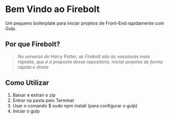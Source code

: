 # Bem Vindo ao Firebolt
Um pequeno boilerplate para iniciar projetos de Front-End rapidamente com Gulp.


## Por que Firebolt?
> *No universo de Harry Potter, as Firebolt são as vassouras mais rápidas, que é a proposta desse repositório, iniciar projetos de forma rápida e direta*

## Como Utilizar
1. Baixar e extrair o zip
2. Entrar na pasta pelo Terminal
3. Usar o comando $ sudo npm install (para configurar o gulp)
4. Iniciar o gulp